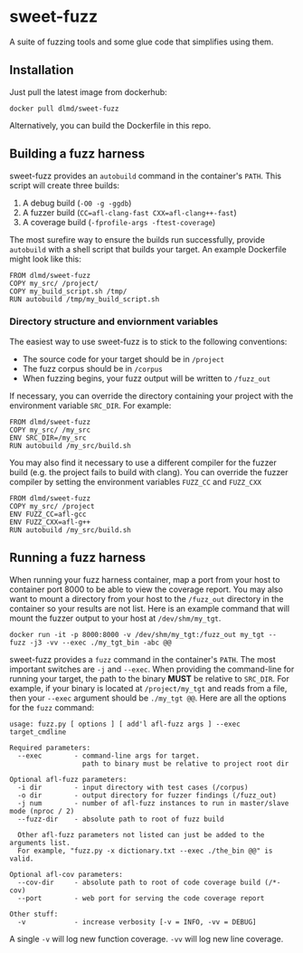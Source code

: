 # sweet-fuzz
A suite of fuzzing tools and some glue code that simplifies using them.

## Installation
Just pull the latest image from dockerhub:
```
docker pull dlmd/sweet-fuzz
```

Alternatively, you can build the Dockerfile in this repo.

## Building a fuzz harness
sweet-fuzz provides an `autobuild` command in the container's `PATH`. This script will create three builds:
1. A debug build (`-O0 -g -ggdb`)
2. A fuzzer build (`CC=afl-clang-fast CXX=afl-clang++-fast`)
3. A coverage build (`-fprofile-args -ftest-coverage`)

The most surefire way to ensure the builds run successfully, provide `autobuild` with a shell script that builds your target. An example Dockerfile might look like this:
```docker
FROM dlmd/sweet-fuzz
COPY my_src/ /project/
COPY my_build_script.sh /tmp/
RUN autobuild /tmp/my_build_script.sh
```

### Directory structure and enviornment variables
The easiest way to use sweet-fuzz is to stick to the following conventions:
* The source code for your target should be in `/project`
* The fuzz corpus should be in `/corpus`
* When fuzzing begins, your fuzz output will be written to `/fuzz_out`

If necessary, you can override the directory containing your project with the environment variable `SRC_DIR`. For example:
```docker
FROM dlmd/sweet-fuzz
COPY my_src/ /my_src
ENV SRC_DIR=/my_src
RUN autobuild /my_src/build.sh
```

You may also find it necessary to use a different compiler for the fuzzer build (e.g. the project fails to build with clang). You can override the fuzzer compiler by setting the environment variables `FUZZ_CC` and `FUZZ_CXX`
```docker
FROM dlmd/sweet-fuzz
COPY my_src/ /project
ENV FUZZ_CC=afl-gcc
ENV FUZZ_CXX=afl-g++
RUN autobuild /my_src/build.sh
```

## Running a fuzz harness
When running your fuzz harness container, map a port from your host to container port 8000 to be able to view the coverage report. You may also want to mount a directory from your host to the `/fuzz_out` directory in the container so your results are not list. Here is an example command that will mount the fuzzer output to your host at `/dev/shm/my_tgt`.

```docker
docker run -it -p 8000:8000 -v /dev/shm/my_tgt:/fuzz_out my_tgt -- fuzz -j3 -vv --exec ./my_tgt_bin -abc @@
```

sweet-fuzz provides a `fuzz` command in the container's `PATH`. The most important switches are `-j` and `--exec`. When providing the command-line for running your target, the path to the binary **MUST** be relative to `SRC_DIR`. For example, if your binary is located at `/project/my_tgt` and reads from a file, then your `--exec` argument should be `./my_tgt @@`. Here are all the options for the `fuzz` command:
```
usage: fuzz.py [ options ] [ add'l afl-fuzz args ] --exec target_cmdline 

Required parameters:
  --exec        - command-line args for target.
                  path to binary must be relative to project root dir

Optional afl-fuzz parameters:
  -i dir        - input directory with test cases (/corpus)
  -o dir        - output directory for fuzzer findings (/fuzz_out)
  -j num        - number of afl-fuzz instances to run in master/slave mode (nproc / 2)
  --fuzz-dir    - absolute path to root of fuzz build
    
  Other afl-fuzz parameters not listed can just be added to the arguments list.
  For example, "fuzz.py -x dictionary.txt --exec ./the_bin @@" is valid.

Optional afl-cov parameters:
  --cov-dir     - absolute path to root of code coverage build (/*-cov)
  --port        - web port for serving the code coverage report

Other stuff:
  -v            - increase verbosity [-v = INFO, -vv = DEBUG]
```

A single `-v` will log new function coverage. `-vv` will log new line coverage.

